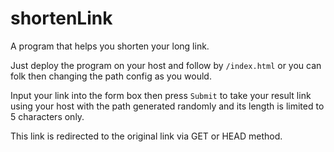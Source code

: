 # shortenLink

A program that helps you shorten your long link.

Just deploy the program on your host and follow by ``/index.html`` or you can folk then changing the path config as you would.

Input your link into the form box then press ``Submit`` to take your result link using your host with the path generated randomly and its length is limited to 5 characters only. 

This link is redirected to the original link via GET or HEAD method.


